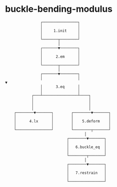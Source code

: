 # buckle-bending-modulus


                    ┌────────────────┐
                    │                │
                    │     1.init     │
                    │                │
                    └───────┬────────┘
                            │
                    ┌───────▼────────┐
                    │                │
                    │      2.em      │
                    │                │
                    └───────┬────────┘
                            │
                    ┌───────▼────────┐
                    │                │                                             ▼
                    │      3.eq      │
                    │                │
                ┌───┴────────────────┴────┐
                │                         │
                │                         │
                │                         │
        ┌────────▼───────┐        ┌────────▼───────┐
        │                │        │                │
        │      4.lx      │        │    5.deform    │
        │                │        │                │
        └────────────────┘        └────────┬───────┘
                                        │
                                ┌────────▼───────┐
                                │                │
                                │   6.buckle_eq  │
                                │                │
                                └────────┬───────┘
                                        │
                                ┌────────▼───────┐
                                │                │
                                │   7.restrain   │
                                │                │
                                └────────────────┘
